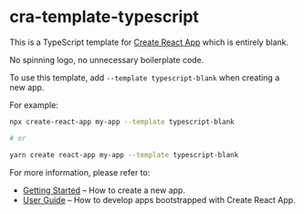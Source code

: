 # cra-template-typescript

This is a TypeScript template for [Create React App](https://github.com/facebook/create-react-app) which is entirely blank.

No spinning logo, no unnecessary boilerplate code.

To use this template, add `--template typescript-blank` when creating a new app.

For example:

```sh
npx create-react-app my-app --template typescript-blank

# or

yarn create react-app my-app --template typescript-blank
```

For more information, please refer to:

- [Getting Started](https://create-react-app.dev/docs/getting-started) – How to create a new app.
- [User Guide](https://create-react-app.dev) – How to develop apps bootstrapped with Create React App.
